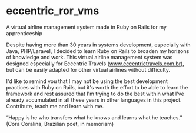 # eccentric_ror_vms
A virtual airline management system made in Ruby on Rails for my apprenticeship

Despite having more than 30 years in systems development, especially with Java, PHP/Laravel, I decided to learn Ruby on Rails to broaden my horizons of knowledge and work.
This virtual airline management system was designed especially for Eccentric Travels (www.eccentrictravels.com.br), but can be easily adapted for other virtual airlines without difficulty.

I'd like to remind you that I may not be using the best development practices with Ruby on Rails, but it's worth the effort to be able to learn the framework and rest assured that I'm trying to do the best within what I've already accumulated in all these years in other languages in this project.
Contribute, teach me and learn with me.

“Happy is he who transfers what he knows and learns what he teaches.” (Cora Coralina, Brazilian poet, in memoriam)
